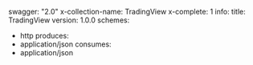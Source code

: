 swagger: "2.0"
x-collection-name: TradingView
x-complete: 1
info:
  title: TradingView
  version: 1.0.0
schemes:
- http
produces:
- application/json
consumes:
- application/json